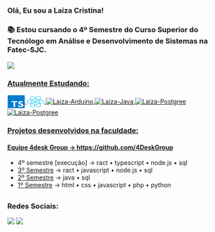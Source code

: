 ### Olá, Eu sou a Laiza Cristina!

<h3 >📚 Estou cursando o 4º Semestre do Curso Superior do Tecnólogo em Análise e Desenvolvimento de Sistemas na Fatec-SJC.</h3>
<div alinhar = "centro">
 <a href="https://github.com/LaizaCristina">
 <img align="center" height="190em"  src="https://github-readme-stats.vercel.app/api/top-langs/?username=LaizaCristina&layout=compact&langs_count=16&theme=radical"/>

 <h3>Atualmente Estudando:</h3>
 <img align="center" alt="Laiza-Ts" height="30" width="40" src="https://raw.githubusercontent.com/devicons/devicon/master/icons/typescript/typescript-plain.svg">
 <img align="center" alt="Laiza-React" height="30" width="40" src="https://raw.githubusercontent.com/devicons/devicon/master/icons/react/react-original.svg">
 <img align="center" alt="Laiza-Arduino" height="30" width="40" src="https://cdn.jsdelivr.net/gh/devicons/devicon/icons/nodejs/nodejs-original.svg">
 <img align="center" alt="Laiza-Java" width="60" src="https://cdn.jsdelivr.net/gh/devicons/devicon/icons/java/java-original-wordmark.svg">
 <img align="center" alt="Laiza-Postgree" width="60" src="https://cdn.jsdelivr.net/gh/devicons/devicon/icons/postgresql/postgresql-original-wordmark.svg"/>
 <img align="center" alt="Laiza-Postgree" width="60" src="https://cdn.jsdelivr.net/gh/devicons/devicon/icons/linux/linux-original.svg" />
</div>
         
 ### Projetos desenvolvidos na faculdade:
#### Equipe 4desk Group → https://github.com/4DeskGroup
 * 4º semestre [execução] → ract • typescript • node.js • sql
 * [3º Semestre](https://github.com/LaizaCristina/code-fatec-api-3-semestre-Visiona) → ract • javascript • node.js • sql
 * [2º Semestre](https://github.com/LaizaCristina/code-fatec-api-2-semestre-TrackCash) → java • sql
 * [1º Semestre](https://github.com/LaizaCristina/code-fatec-api-1-semestre) → html • css • javascript • php • python
##
  ### Redes Sociais:
  <a href = "mailto:laizacristinamt@gmail.com"><img src="https://img.shields.io/badge/-Gmail-%23333?style=for-the-badge&logo=gmail&logoColor=white" target="_blank"></a>
  <a href="https://www.linkedin.com/in/laiza-cristina-machado-zaic-truyts-476223252" target="_blank"><img src="https://img.shields.io/badge/-LinkedIn-%230077B5?style=for-the-badge&logo=linkedin&logoColor=white" target="_blank"></a> 

